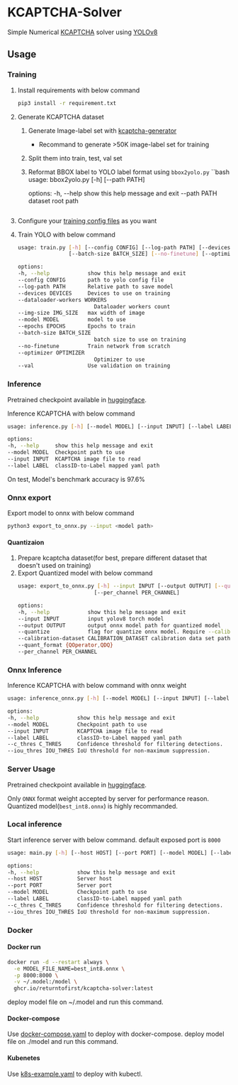 # KCAPTCHA-Solver
Simple Numerical [KCAPTCHA](http://www.captcha.ru/en/kcaptcha/) solver using [YOLOv8](https://github.com/ultralytics/ultralytics)

## Usage

### Training

1. Install requirements with below command
    ```bash
    pip3 install -r requirement.txt
    ```

2. Generate KCAPTCHA dataset
    1. Generate Image-label set with [kcaptcha-generator](https://github.com/ryanking13/kcaptcha-generator)
        - Recommand to generate >50K image-label set for training
    2. Split them into train, test, val set
    3. Reformat BBOX label to YOLO label format using `bbox2yolo.py`
        ``bash
        usage: bbox2yolo.py [-h] [--path PATH]

        options:
        -h, --help   show this help message and exit
        --path PATH  dataset root path
        ```

3. Configure your [training config files](configs/config.yaml) as you want

4. Train YOLO with below command
    ```bash
    usage: train.py [-h] [--config CONFIG] [--log-path PATH] [--devices DEVICES] [--dataloader-workers WORKERS] [--img-size IMG_SIZE] [--model MODEL] [--epochs EPOCHS]
                    [--batch-size BATCH_SIZE] [--no-finetune] [--optimizer OPTIMIZER] [--val]

    options:
    -h, --help            show this help message and exit
    --config CONFIG       path to yolo config file
    --log-path PATH       Relative path to save model
    --devices DEVICES     Devices to use on training
    --dataloader-workers WORKERS
                            Dataloader workers count
    --img-size IMG_SIZE   max width of image
    --model MODEL         model to use
    --epochs EPOCHS       Epochs to train
    --batch-size BATCH_SIZE
                            batch size to use on training
    --no-finetune         Train network from scratch
    --optimizer OPTIMIZER
                            Optimizer to use
    --val                 Use validation on training
    ```

### Inference
Pretrained checkpoint available in [huggingface](https://huggingface.co/UselessNerd/YOLO-V8-S-KCAPTCHA).

Inference KCAPTCHA with below command
```bash
usage: inference.py [-h] [--model MODEL] [--input INPUT] [--label LABEL]

options:
-h, --help     show this help message and exit
--model MODEL  Checkpoint path to use
--input INPUT  KCAPTCHA image file to read
--label LABEL  classID-to-Label mapped yaml path
```

On test, Model's benchmark accuracy is 97.6%

### Onnx export
Export model to onnx with below command
```bash
python3 export_to_onnx.py --input <model path>
```

#### Quantizaion
1. Prepare kcaptcha dataset(for best, prepare different dataset that doesn't used on training)
2. Export Quantized model with below command
    ```bash
    usage: export_to_onnx.py [-h] --input INPUT [--output OUTPUT] [--quantize] [--calibration-dataset CALIBRATION_DATASET] [--quant_format {QOperator,QDQ}]
                            [--per_channel PER_CHANNEL]

    options:
    -h, --help            show this help message and exit
    --input INPUT         input yolov8 torch model
    --output OUTPUT       output onnx model path for quantized model
    --quantize            flag for quantize onnx model. Require --calibration-dataset and --quant-format
    --calibration-dataset CALIBRATION_DATASET calibration data set path
    --quant_format {QOperator,QDQ}
    --per_channel PER_CHANNEL
    ```

### Onnx Inference
Inference KCAPTCHA with below command with onnx weight

```bash
usage: inference_onnx.py [-h] [--model MODEL] [--input INPUT] [--label LABEL] [--c_thres C_THRES] [--iou_thres IOU_THRES]

options:
-h, --help            show this help message and exit
--model MODEL         Checkpoint path to use
--input INPUT         KCAPTCHA image file to read
--label LABEL         classID-to-Label mapped yaml path
--c_thres C_THRES     Confidence threshold for filtering detections.
--iou_thres IOU_THRES IoU threshold for non-maximum suppression.      
```


### Server Usage
Pretrained checkpoint available in [huggingface](https://huggingface.co/UselessNerd/YOLO-V8-S-KCAPTCHA).

Only `ONNX` format weight accepted by server for performance reason.
Quantized model(`best_int8.onnx`) is highly recommanded.

### Local inference
Start inference server with below command.
default exposed port is `8000`


```bash
usage: main.py [-h] [--host HOST] [--port PORT] [--model MODEL] [--label LABEL] [--c_thres C_THRES] [--iou_thres IOU_THRES]

options:
-h, --help            show this help message and exit
--host HOST           Server host
--port PORT           Server port
--model MODEL         Checkpoint path to use
--label LABEL         classID-to-Label mapped yaml path
--c_thres C_THRES     Confidence threshold for filtering detections.
--iou_thres IOU_THRES IoU threshold for non-maximum suppression.
```

### Docker

#### Docker run
```bash
docker run -d --restart always \
  -e MODEL_FILE_NAME=best_int8.onnx \
  -p 8000:8000 \
  -v ~/.model:/model \
  ghcr.io/returntofirst/kcaptcha-solver:latest
```

deploy model file on ~/.model and run this command.

#### Docker-compose
Use [docker-compose.yaml](docker-compose.yaml) to deploy with docker-compose.
deploy model file on ./model and run this command.

#### Kubenetes
Use [k8s-example.yaml](k8s-example.yaml) to deploy with kubectl.